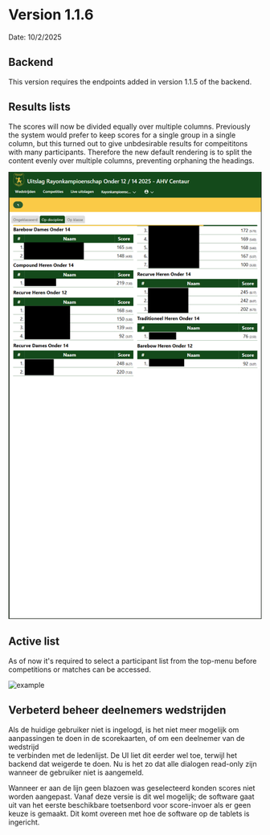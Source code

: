 # Version 1.1.6

Date: 10/2/2025

## Backend

This version requires the endpoints added in version 1.1.5 of the backend.

## Results lists

The scores will now be divided equally over multiple columns. Previously the system would prefer to keep scores
for a single group in a single column, but this turned out to give unbdesirable results for compeititons with
many participants. Therefore the new default rendering is to split the content evenly over multiple columns,
preventing orphaning the headings.

![example](image.png)

## Active list

As of now it's required to select a participant list from the top-menu before competitions or matches can be accessed.

![example](images/image001.png)

## Verbeterd beheer deelnemers wedstrijden

Als de huidige gebruiker niet is ingelogd, is het niet meer mogelijk om aanpassingen te doen in de scorekaarten, of om een deelnemer van de wedstrijd  
te verbinden met de ledenlijst. De UI liet dit eerder wel toe, terwijl het backend dat weigerde te doen. Nu is het zo dat alle dialogen read-only
zijn wanneer de gebruiker niet is aangemeld.

Wanneer er aan de lijn geen blazoen was geselecteerd konden scores niet worden aangepast. Vanaf deze versie is dit wel mogelijk; de software gaat uit van het eerste beschikbare toetsenbord voor score-invoer als er geen keuze is gemaakt. Dit komt overeen met hoe de software op de tablets is ingericht.
